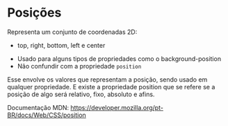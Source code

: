 # Posições
<position>

Representa um conjunto de coordenadas 2D:
- top, right, bottom, left e center

* Usado para alguns tipos de propriedades como o background-position
* Não confundir com a propriedade `position`

Esse <position> envolve os valores que representam a posição, sendo usado em
qualquer propriedade. E existe a propriedade position que se refere se a posição de algo será relativo, fixo, absoluto e afins.

Documentação MDN: https://developer.mozilla.org/pt-BR/docs/Web/CSS/position